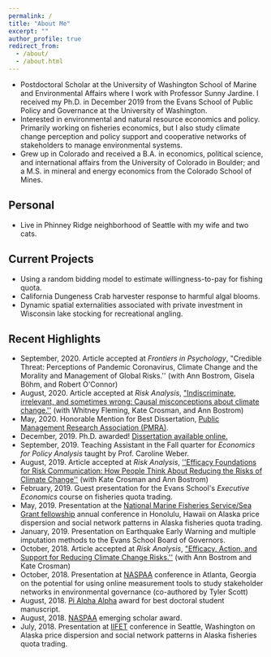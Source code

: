 ```yaml
---
permalink: /
title: "About Me"
excerpt: ""
author_profile: true
redirect_from: 
  - /about/
  - /about.html
---
```


* Postdoctoral Scholar at the University of Washington School of Marine and Environmental Affairs where I work with Professor Sunny Jardine. I received my Ph.D. in December 2019 from the Evans School of Public Policy and Governance at the University of Washington. 
* Interested in environmental and natural resource economics and policy. Primarily working on fisheries economics, but I also study climate change perception and policy support and cooperative networks of stakeholders to manage environmental systems. 
* Grew up in Colorado and received a B.A. in economics, political science, and international affairs from the University of Colorado in Boulder; and a M.S. in mineral and energy economics from the Colorado School of Mines. 

## Personal 
* Live in Phinney Ridge neighborhood of Seattle with my wife and two cats. 

## Current Projects
* Using a random bidding model to estimate willingness-to-pay for fishing quota.
* California Dungeness Crab harvester response to harmful algal blooms.
* Dynamic spatial externalities associated with private investment in Wisconsin lake stocking for recreational angling.

## Recent Highlights
* September, 2020. Article accepted at *Frontiers in Psychology*, "Credible Threat: Perceptions of Pandemic Coronavirus, Climate Change and the Morality and Management of Global Risks.'' (with Ann Bostrom, Gisela B&ouml;hm, and Robert O'Connor)
* August, 2020. Article accepted at *Risk Analysis*, ["Indiscriminate, irrelevant, and sometimes wrong: Causal misconceptions about climate change.''](https://doi.org/10.1111/risa.13587) (with Whitney Fleming, Kate Crosman, and Ann Bostrom)
* May, 2020. Honorable Mention for Best Dissertation, [Public Management Research Association (PMRA)](http://pmranet.org/).
* December, 2019. Ph.D. awarded! [Dissertation available online.](http://hdl.handle.net/1773/45082)
* September, 2019. Teaching Assistant in the Fall quarter for *Economics for Policy Analysis* taught by Prof. Caroline Weber. 
* August, 2019. Article accepted at *Risk Analysis*, [''Efficacy Foundations for Risk Communication: How People Think About Reducing the Risks of Climate Change''](https://doi.org/10.1111/risa.13334) (with Kate Crosman and Ann Bostrom)
* February, 2019. Guest presentation for the Evans School's *Executive Economics* course on fisheries quota trading.
* May, 2019. Presentation at the [National Marine Fisheries Service/Sea Grant fellowship](https://seagrant.noaa.gov/NMFS-SG-Fellowship) annual conference in Honolulu, Hawaii on Alaska price dispersion and social network patterns in Alaska fisheries quota trading.
* January, 2019. Presentation on Earthquake Early Warning and multiple imputation methods to the Evans School Board of Governors. 
* October, 2018. Article accepted at *Risk Analysis*, ["Efficacy, Action, and Support for Reducing Climate Change Risks.''](https://doi.org/10.1111/risa.13210) (with Ann Bostrom and Kate Crosman)
* October, 2018. Presentation at [NASPAA](https://www.naspaa.org/) conference in Atlanta, Georgia on the potential for using online measurement tools to study stakeholder networks in environmental governance (co-authored by Tyler Scott)
* August, 2018. [Pi Alpha Alpha](https://pialphaalpha.org/) award for best doctoral student manuscript. 
* August, 2018. [NASPAA](https://www.naspaa.org/) emerging scholar award.
* July, 2018. Presentation at [IIFET](http://oregonstate.edu/dept/iifet/) conference in Seattle, Washington on Alaska price dispersion and social network patterns in Alaska fisheries quota trading.
